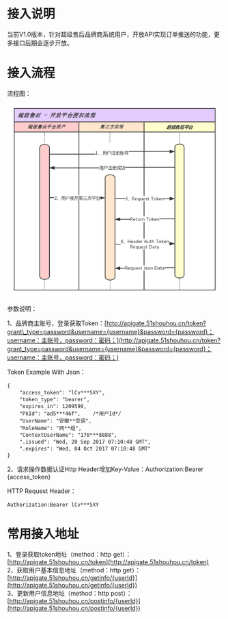 # 接入说明

当前V1.0版本，针对超级售后品牌商系统用户，开放API实现订单推送的功能，更多接口后期会逐步开放。

# 接入流程

流程图：

![](/assets/user-api-flow.png)

参数说明：

1、品牌商主账号，登录获取Token：[http://apigate.51shouhou.cn/token?grant\_type=password&username={username}&password={password}；username：主账号，password：密码；](http://apigate.51shouhou.cn/token?grant_type=password&username={username}&password={password}；username：主账号，password：密码；)

Token Example With Json：

```
{
    "access_token": "lCv***SXY",
    "token_type": "bearer",
    "expires_in": 1209599,
    "PkId": "ad5***46f",    /*用户Id*/
    "UserName": "安徽**空调",
    "RoleName": "网**组",
    "ContextUserName": "170***8888",
    ".issued": "Wed, 20 Sep 2017 07:10:48 GMT",
    ".expires": "Wed, 04 Oct 2017 07:10:48 GMT"
}
```

2、请求操作数据认证Http Header增加Key-Value：Authorization:Bearer {access\_token}

HTTP Request Header：

```
Authorization:Bearer lCv***SXY
```

# 常用接入地址

1、登录获取token地址（method：http get）：[http://apigate.51shouhou.cn/token](http://apigate.51shouhou.cn/token)  
2、获取用户基本信息地址（method：http get）：[http://apigate.51shouhou.cn/getinfo/{userId}](http://apigate.51shouhou.cn/getinfo/{userId})  
3、更新用户信息地址（method：http post）：[http://apigate.51shouhou.cn/postinfo/{userId}](http://apigate.51shouhou.cn/postinfo/{userId})

# 



